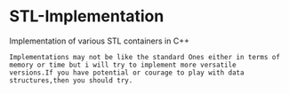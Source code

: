 # STL-Implementation

Implementation of various STL containers in C++

``` Implementations may not be like the standard Ones either in terms of memory or time but i will try to implement more versatile           versions.If you have potential or courage to play with data structures,then you should try. ```

